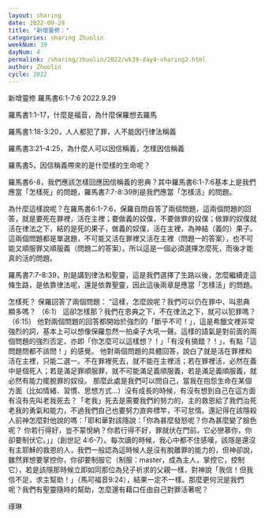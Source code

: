 ```yaml
---
layout: sharing
date: 2022-09-29
title: "新增靈修："
categories: sharing Zhuolin
weekNum: 39
dayNum: 4
permalink: /sharing/zhuolin/2022/wk39-day4-sharing2.html
author: Zhuolin
cycle: 2022
---  
```

新增靈修 羅馬書6:1-7:6
2022.9.29

羅馬書1:1-17，什麼是福音，為什麼保羅想去羅馬

羅馬書1:18-3:20，人人都犯了罪，人不能因行律法稱義

羅馬書3:21-4:25，為什麼人可以因信稱義，怎樣因信稱義

羅馬書5，因信稱義帶來的是什麼樣的生命呢？

羅馬書6-8，我們應該怎樣回應因信稱義的恩典？其中羅馬書6:1-7:6基本上是我們應當「怎樣死」的問題，羅馬書7:7-8:39則是我們應當「怎樣活」的問題。

為什麼這樣說呢？在羅馬書6:1-7:6，保羅自問自答了兩個問題，這兩個問題的回答，就是要死在罪裡，活在主裡；要做義的奴僕，不要做罪的奴僕；做罪的奴僕就活在律法之下，結的是死的果子，做義的奴僕，活在主裡，為神結（義的）果子。這兩個問題都是單選題，不可能又活在罪裡又活在主裡（問題一的答案），也不可能又順服罪又順服義（問題二的答案）。所以這是一個必須選擇怎麼死，而後才能真的活的問題。

羅馬書7:7-8:39，則是講到律法和聖靈，這是我們選擇了生路以後，怎麼繼續走這條生路，是依靠律法呢，還是依靠聖靈，因此這後兩章是應當「怎樣活」的問題。

怎樣死？
保羅回答了兩個問題：
“這樣，怎麼說呢？我們可以仍在罪中、叫恩典顯多嗎？ （6:1）
這卻怎樣那？我們在恩典之下，不在律法之下，就可以犯罪嗎？‭（6:15）
他對兩個問題的回答都開始於強烈的「斷乎不可！」，這是希臘文裡非常強烈的詞，基本上可以想像保羅忽然一拍桌子大吼一聲。這樣的語氣是對前面的兩個問題的強烈否定，亦即「你怎麼可以這樣想？！」「有沒有搞錯？！」，有點「這問題問都不該問！」的感覺。
他對兩個問題的具體回答，說白了就是活在罪裡和活在主裡，只能二選一。不在罪裡死去，就不能在主裡活；若在罪裡活，必然在義中是個死人；若是滿足罪順服罪，就不可能滿足義順服義，若是滿足義順服義，就必然有能力擺脫罪的奴役。
那麼此處是我們可以問自己，當我在抱怨生命在某個方面（比如情緒、習慣、思想方式…）沒有成長的時候，有沒有想到自己在這方面有沒有先叫老我死去？「老我」死去是需要我們的努力的，主的救恩給了我們治死老我的勇氣和能力，不過我們自己也要努力直奔標竿，不可怠惰。還記得在該隱殺人前神怎麼對他說的嗎：「耶和華對該隱說：「你為甚麼發怒呢？你為甚麼變了臉色呢？ 你若行得好，豈不蒙悅納？你若行得不好，罪就伏在門前。它必戀慕你，你卻要制伏它。」」（創世記‬ ‭4:6-7‬）。每次讀的時候，我心中都不住感嘆，該隱是還沒有主耶穌的救恩的人，我們一般認為這時候人是沒有脫離罪的能力的，但神卻說，雖然罪想要掌控你，你卻要制服它（制服：master，成為主人，掌控它，控制它），若是該隱那時候立即如同那位為兒子祈求的父親一樣，對神說「我信！但我信不足，求主幫助！」（馬可福音9:24），結果一定不一樣。那麼更何況是我們呢？我們有聖靈隨時的幫助，怎麼還有藉口任由自己對罪活著呢？

琢琳
